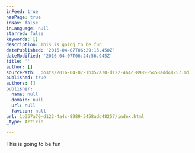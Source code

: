 ```yaml
---
inFeed: true
hasPage: true
inNav: false
inLanguage: null
starred: false
keywords: []
description: This is going to be fun
datePublished: '2016-04-07T06:29:15.450Z'
dateModified: '2016-04-07T06:24:56.945Z'
title: ''
author: []
sourcePath: _posts/2016-04-07-1b357a70-d122-4a4c-8989-5458add48257.md
published: true
authors: []
publisher:
  name: null
  domain: null
  url: null
  favicon: null
url: 1b357a70-d122-4a4c-8989-5458add48257/index.html
_type: Article

---
```

This is going to be fun